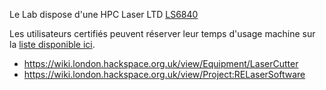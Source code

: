 Le Lab dispose d'une HPC Laser LTD [LS6840](http://hpclaser.co.uk/index.php?main_page=product_info&cPath=1&products_id=38)

Les utilisateurs certifiés peuvent réserver leur temps d'usage machine sur la [liste disponible ici](/bfc/schedule/lasercut/ls6840).

- https://wiki.london.hackspace.org.uk/view/Equipment/LaserCutter
- https://wiki.london.hackspace.org.uk/view/Project:RELaserSoftware